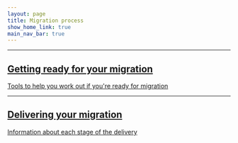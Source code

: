 ```yaml
---
layout: page
title: Migration process
show_home_link: true
main_nav_bar: true
---
```

<div class='tile-table'>
    <div class='tiled-link'>
        <hr>
        <a href='getting-ready'>
            <h2 class='heading-small'>Getting ready for your migration</h2>
            <span>Tools to help you work out if you're ready for migration</span>
        </a>
    </div>
    <div class='tiled-link'>
        <hr>
        <a href='delivering-migration'>
            <h2 class='heading-small'>Delivering your migration</h2>
            <span>Information about each stage of the delivery</span>
        </a>
    </div>
</div>
